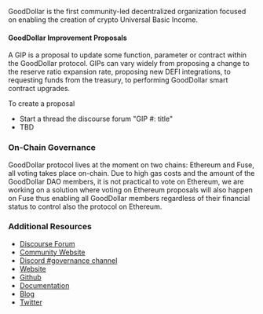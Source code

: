 GoodDollar is the first community-led decentralized organization focused on enabling the creation of crypto Universal Basic Income.

#### GoodDollar Improvement Proposals
A GIP is a proposal to update some function, parameter or contract within the GoodDollar protocol. GIPs can vary widely from proposing a change to the reserve ratio expansion rate, proposing new DEFI integrations, to requesting funds from the treasury, to performing GoodDollar smart contract upgrades.

To create a proposal
- Start a thread the discourse forum "GIP #: title"
- TBD

### On-Chain Governance
GoodDollar protocol lives at the moment on two chains: Ethereum and Fuse, all voting takes place on-chain.
Due to high gas costs and the amount of the GoodDollar DAO members, it is not practical to vote on Ethereum, we are working on a solution where voting on Ethereum proposals will also happen on Fuse thus enabling all GoodDollar members regardless of their financial status to control also the protocol on Ethereum.

### Additional Resources

* [Discourse Forum](https://discourse.gooddollar.org/)
* [Community Website](https://gooddollar.notion.site/Welcome-to-the-GoodDollar-Community-16d0219177ce44139c3a68b3b7c9850c)
* [Discord #governance channel](https://discord.com/channels/621605482645291028/910865746458980395)
* [Website](https://www.gooddollar.org/)
* [Github](https://github.com/GoodDollar)
* [Documentation](https://docs.gooddollar.org/)
* [Blog](https://medium.com/@GoodDollarHQ)
* [Twitter](https://twitter.com/gooddollarorg)
